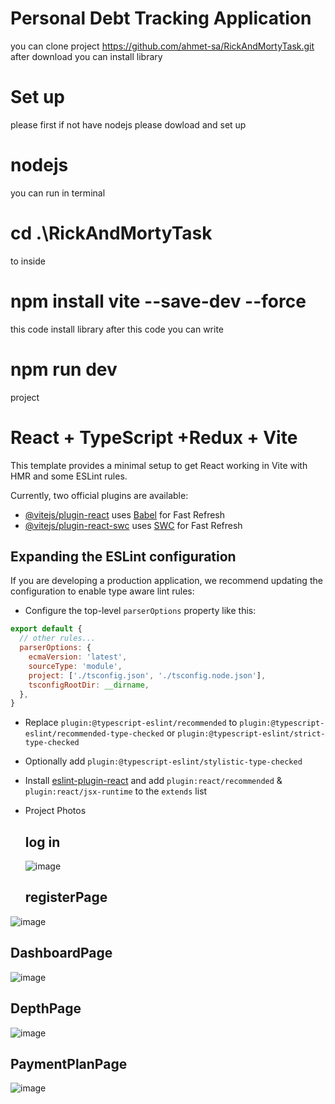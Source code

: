 # Personal Debt Tracking Application
you can clone project https://github.com/ahmet-sa/RickAndMortyTask.git
after download you can install library
# Set up
please first if not have nodejs please dowload and set up 
# nodejs
   
you can run in terminal 
#  cd .\RickAndMortyTask  
to inside
# npm install vite --save-dev --force


this code install library after this code 
you can write
# npm run dev 
project


# React + TypeScript +Redux + Vite

This template provides a minimal setup to get React working in Vite with HMR and some ESLint rules.

Currently, two official plugins are available:

- [@vitejs/plugin-react](https://github.com/vitejs/vite-plugin-react/blob/main/packages/plugin-react/README.md) uses [Babel](https://babeljs.io/) for Fast Refresh
- [@vitejs/plugin-react-swc](https://github.com/vitejs/vite-plugin-react-swc) uses [SWC](https://swc.rs/) for Fast Refresh

## Expanding the ESLint configuration

If you are developing a production application, we recommend updating the configuration to enable type aware lint rules:

- Configure the top-level `parserOptions` property like this:

```js
export default {
  // other rules...
  parserOptions: {
    ecmaVersion: 'latest',
    sourceType: 'module',
    project: ['./tsconfig.json', './tsconfig.node.json'],
    tsconfigRootDir: __dirname,
  },
}
```

- Replace `plugin:@typescript-eslint/recommended` to `plugin:@typescript-eslint/recommended-type-checked` or `plugin:@typescript-eslint/strict-type-checked`
- Optionally add `plugin:@typescript-eslint/stylistic-type-checked`
- Install [eslint-plugin-react](https://github.com/jsx-eslint/eslint-plugin-react) and add `plugin:react/recommended` & `plugin:react/jsx-runtime` to the `extends` list

- Project Photos
  ## log in
  ![image](https://github.com/ahmet-sa/WEB-CASE-STUDY-FINANCE/assets/59730181/30b142e7-1b5e-4806-a018-7a5369a83374)

  ## registerPage

![image](https://github.com/ahmet-sa/WEB-CASE-STUDY-FINANCE/assets/59730181/e9be89de-ff07-4a3d-9bfe-0c265990ba91)

## DashboardPage 
![image](https://github.com/ahmet-sa/WEB-CASE-STUDY-FINANCE/assets/59730181/e50607fd-c796-4a31-b706-3e875f3c1a49)

## DepthPage
![image](https://github.com/ahmet-sa/WEB-CASE-STUDY-FINANCE/assets/59730181/a21d4a3b-d427-4581-b56e-639fc6c8a0d9)

## PaymentPlanPage
![image](https://github.com/ahmet-sa/WEB-CASE-STUDY-FINANCE/assets/59730181/29f17da4-105b-404e-ac8c-0c7a96061885)







